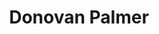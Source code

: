 ---
layout: default
title: "Donovan Palmer"
quote: “When I'm dead, just throw me in the trash."
quote_author: "Frank Reynolds"
quote_author_title: ", M.D."
header: "Donovan Palmer"
subheader: "husband, father, developer"
---